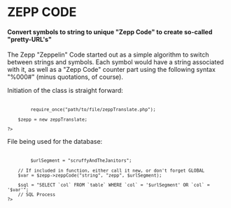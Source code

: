 # ZEPP CODE
<h4>Convert symbols to string to unique "Zepp Code" to create so-called "pretty-URL's"</h4>
<p>The Zepp "Zeppelin" Code started out as a simple algorithm to switch between strings and symbols. Each symbol would have a string associated with it, as well as a "Zepp Code" counter part using the following syntax "%000#" (minus quotations, of course).</p>
<p>Initiation of the class is straight forward:</p>
<code>
	<?php
		# CONFIGURATION OR FILE FOR USE
		
		require_once("path/to/file/zeppTranslate.php");

		$zepp = new zeppTranslate;

	?>
</code>
<p>File being used for the database:</p>
<code>
	<?php
		# CHANCES ARE THE MODEL FILE

		$urlSegment = "scruffyAndTheJanitors";

		// If included in function, either call it new, or don't forget GLOBAL
		$var = $zepp->zeppCode("string", "zepp", $urlSegment);
		
		$sql = "SELECT `col` FROM `table` WHERE `col` = '$urlSegment' OR `col` = '$var'";
		// SQL Process
	?>
</code>
